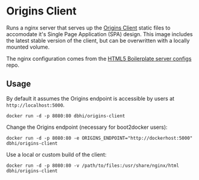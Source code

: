 # Origins Client

Runs a nginx server that serves up the [Origins Client](https://github.com/cbmi/origins-client/) static files to accomodate it's Single Page Application (SPA) design. This image includes the latest stable version of the client, but can be overwritten with a locally mounted volume.

The nginx configuration comes from the [HTML5 Boilerplate server configs](https://github.com/h5bp/server-configs-nginx) repo.

## Usage

By default it assumes the Origins endpoint is accessible by users at `http://localhost:5000`.

```
docker run -d -p 8080:80 dbhi/origins-client
```

Change the Origins endpoint (necessary for boot2docker users):

```
docker run -d -p 8080:80 -e ORIGINS_ENDPOINT="http://dockerhost:5000" dbhi/origins-client
```

Use a local or custom build of the client:

```
docker run -d -p 8080:80 -v /path/to/files:/usr/share/nginx/html dbhi/origins-client
```
